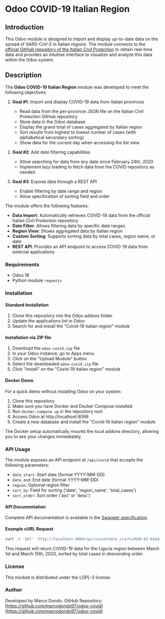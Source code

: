 # Odoo COVID-19 Italian Region

## Introduction

This Odoo module is designed to import and display up-to-date data on the spread of SARS-CoV-2 in Italian regions. The module connects to the [official GitHub repository of the Italian Civil Protection](https://github.com/pcm-dpc/COVID-19) to obtain real-time data and provides an intuitive interface to visualize and analyze this data within the Odoo system.

## Description

The **Odoo COVID-19 Italian Region** module was developed to meet the following objectives:

1. **Goal #1**: Import and display COVID-19 data from Italian provinces
   - Read data from the per-province JSON file on the Italian Civil Protection GitHub repository
   - Store data in the Odoo database
   - Display the grand total of cases aggregated by Italian region
   - Sort results from highest to lowest number of cases (with alphabetical secondary sorting)
   - Show data for the current day when accessing the list view

2. **Goal #2**: Add date filtering capabilities
   - Allow searching for data from any date since February 24th, 2020
   - Implement lazy loading to fetch data from the COVID repository as needed

3. **Goal #3**: Expose data through a REST API
   - Enable filtering by date range and region
   - Allow specification of sorting field and order

The module offers the following features:

- **Data Import**: Automatically retrieves COVID-19 data from the official Italian Civil Protection repository
- **Date Filter**: Allows filtering data by specific date ranges
- **Region View**: Shows aggregated data by Italian region
- **Custom Sorting**: Supports sorting data by total cases, region name, or date
- **REST API**: Provides an API endpoint to access COVID-19 data from external applications

### Requirements

- Odoo 18
- Python module `requests`

### Installation

#### Standard Installation
1. Clone this repository into the Odoo addons folder
2. Update the applications list in Odoo
3. Search for and install the "Covid-19 italian region" module

#### Installation via ZIP file
1. Download the `odoo-covid.zip` file
2. In your Odoo instance, go to Apps menu
3. Click on the "Upload Module" button
4. Select the downloaded `odoo-covid.zip` file
5. Click "Install" on the "Covid-19 italian region" module

#### Docker Demo
For a quick demo without installing Odoo on your system:

1. Clone this repository
2. Make sure you have Docker and Docker Compose installed
3. Run `docker-compose up` in the repository root
4. Access Odoo at http://localhost:8069
5. Create a new database and install the "Covid-19 italian region" module

The Docker setup automatically mounts the local addons directory, allowing you to see your changes immediately.

### API Usage

The module exposes an API endpoint at `/api/covid` that accepts the following parameters:

- `date_start`: Start date (format YYYY-MM-DD)
- `date_end`: End date (format YYYY-MM-DD)
- `region`: Optional region filter
- `sort_by`: Field for sorting ('date', 'region_name', 'total_cases')
- `sort_order`: Sort order ('asc' or 'desc')

#### API Documentation

Complete API documentation is available in the [Swagger specification](swagger.yaml).

#### Example cURL Request

```bash
curl -X 'GET' 'http://localhost:8069/api/covid?date_start=2020-03-01&date_end=2020-03-15&region=Liguria&sort_by=date&sort_order=asc'
```

This request will return COVID-19 data for the Liguria region between March 1st and March 15th, 2020, sorted by total cases in descending order.

### License

This module is distributed under the LGPL-3 license.

### Author

Developed by Marco Dondo.
GitHub Repository: [https://github.com/marcodondo97/odoo-covid](https://github.com/marcodondo97/odoo-covid)
